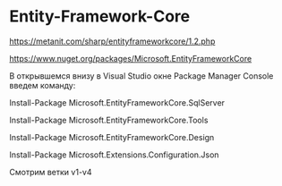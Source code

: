 # Entity-Framework-Core

https://metanit.com/sharp/entityframeworkcore/1.2.php


https://www.nuget.org/packages/Microsoft.EntityFrameworkCore

В открывшемся внизу в Visual Studio окне Package Manager Console введем команду:

Install-Package Microsoft.EntityFrameworkCore.SqlServer

Install-Package Microsoft.EntityFrameworkCore.Tools

Install-Package Microsoft.EntityFrameworkCore.Design

Install-Package Microsoft.Extensions.Configuration.Json

Смотрим ветки v1-v4
